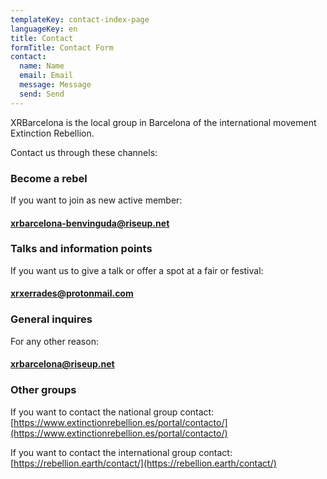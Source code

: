 ```yaml
---
templateKey: contact-index-page
languageKey: en
title: Contact
formTitle: Contact Form
contact:
  name: Name
  email: Email
  message: Message
  send: Send
---
```


XRBarcelona is the local group in Barcelona of the international movement Extinction Rebellion.

Contact us through these channels:

### Become a rebel
If you want to join as new active member:  
#### [xrbarcelona-benvinguda@riseup.net](xrbarcelona-benvinguda@riseup.net) 


### Talks and information points
If you want us to give a talk or offer a spot at a fair or festival:  
#### [xrxerrades@protonmail.com](xrxerrades@protonmail.com) 

### General inquires
For any other reason:  
#### [xrbarcelona@riseup.net](xrbarcelona@riseup.net)  

### Other groups
If you want to contact the national group contact:  
[https://www.extinctionrebellion.es/portal/contacto/](https://www.extinctionrebellion.es/portal/contacto/) 

If you want to contact the international group contact:  
[https://rebellion.earth/contact/](https://rebellion.earth/contact/)


